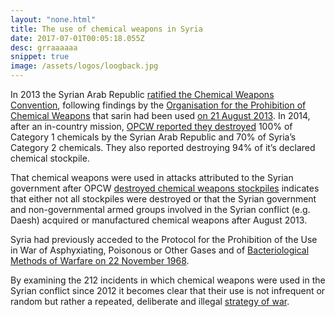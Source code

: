 ```yaml
---
layout: "none.html"
title: The use of chemical weapons in Syria
date: 2017-07-01T00:05:18.055Z
desc: grraaaaaa
snippet: true
image: /assets/logos/loogback.jpg
---
```


In 2013 the Syrian Arab Republic [ratified the Chemical Weapons Convention](http://www.securitycouncilreport.org/atf/cf/%7B65BFCF9B-6D27-4E9C-8CD3-CF6E4FF96FF9%7D/s_res_2118.pdf), following findings by the [Organisation for the Prohibition of Chemical Weapons](https://www.opcw.org/) that sarin had been used [on 21 August 2013](http://www.securitycouncilreport.org/atf/cf/%7B65BFCF9B-6D27-4E9C-8CD3-CF6E4FF96FF9%7D/s_2013_553.pdf). In 2014, after an in-country mission, [OPCW reported they destroyed](https://www.opcw.org/news/article/opcw-all-category-1-chemicals-declared-by-syria-now-destroyed/) 100% of Category 1 chemicals by the Syrian Arab Republic and 70% of Syria’s Category 2 chemicals. They also reported destroying 94% of it’s declared chemical stockpile.

That chemical weapons were used in attacks attributed to the Syrian government after OPCW [destroyed chemical weapons stockpiles](https://www.opcw.org/fileadmin/OPCW/CSP/C-20/en/c2004_e_.pdf) indicates that either not all stockpiles were destroyed or that the Syrian government and non-governmental armed groups involved in the Syrian conflict (e.g. Daesh) acquired or manufactured chemical weapons after August 2013.

Syria had previously acceded to the Protocol for the Prohibition of the Use in War of Asphyxiating, Poisonous or Other Gases and of [Bacteriological Methods of Warfare on 22 November 1968](http://www.securitycouncilreport.org/atf/cf/%7B65BFCF9B-6D27-4E9C-8CD3-CF6E4FF96FF9%7D/s_res_2118.pdf).

By examining the 212 incidents in which chemical weapons were used in the Syrian conflict since 2012 it becomes clear that their use is not infrequent or random but rather a repeated, deliberate and illegal [strategy of war](https://www.hrw.org/news/2017/02/13/syria-coordinated-chemical-attacks-aleppo).
